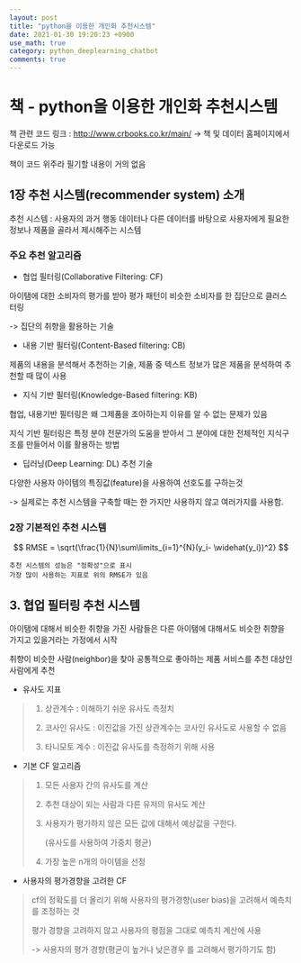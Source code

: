 ```yaml
---
layout: post
title: "python을 이용한 개인화 추천시스템"
date: 2021-01-30 19:20:23 +0900
use_math: true
category: python_deeplearning_chatbot
comments: true
---
```


# 책 - python을 이용한 개인화 추천시스템 <br>

책 관련 코드 링크 : http://www.crbooks.co.kr/main/ -> 책 및 데이터 홈페이지에서 다운로드 가능 

책이 코드 위주라 필기할 내용이 거의 없음 



## 1장 추천 시스템(recommender system) 소개



추천 시스템 : 사용자의 과거 행동 데이터나 다른 데이터를 바탕으로 사용자에게 필요한 정보나 제품을 골라서 제시해주는 시스템



### 주요 추천 알고리즘

- 협업 필터링(Collaborative Filtering: CF)

아이탬에 대한 소비자의 평가를 받아 평가 패턴이 비슷한 소비자를 한 집단으로 클러스터링

-> 집단의 취향을 활용하는 기술

- 내용 기반 필터링(Content-Based filtering: CB)

제품의 내용을 분석해서 추천하는 기술, 제품 중 텍스트 정보가 많은 제품을 분석하여 추천할 때 많이 사용

- 지식 기반 필터링(Knowledge-Based filtering: KB)

협업, 내용기반 필터링은 왜 그제품을 조아하는지 이유를 알 수 없는 문제가 있음

지식 기반 필터링은 특정 분야 전문가의 도움을 받아서 그 분야에 대한 전체적인 지식구조를 만들어서 이를 활용하는 방법

- 딥러닝(Deep Learning: DL) 추천 기술

다양한 사용자 아이템의 특징값(feature)을 사용하여 선호도를 구하는것



-> 실제로는 추천 시스템을 구축할 때는 한 가지만 사용하지 않고 여러가지를 사용함.



### 2장  기본적인 추천 시스템

$$
RMSE = \sqrt{\frac{1}{N}\sum\limits_{i=1}^{N}(y_i- \widehat{y_i})^2}
$$

```
추천 시스템의 성능은 "정확성"으로 표시
가장 많이 사용하는 지표로 위의 RMSE가 있음 

```





## 3. 협업 필터링 추천 시스템

아이탬에 대해서 비슷한 취향을 가진 사람들은 다른 아이탬에 대해서도 비슷한 취향을 가지고 있을거라는 가정에서 시작

취향이 비슷한 사람(neighbor)을 찾아 공통적으로 좋아하는 제품 서비스를 추천 대상인 사람에게 추천

- 유사도 지표

> 1. 상관계수 : 이해하기 쉬운 유사도 측정치
>
> 2. 코사인 유사도 : 이진값을 가진 상관계수는 코사인 유사도로 사용할 수 없음
> 3. 타니모토 계수 : 이진값 유사도를 측정하기 위해 사용 

- 기본 CF 알고리즘

> 1. 모든 사용자 간의 유사도를 계산
>
> 2. 추천 대상이 되는 사람과 다른 유저의 유사도 계산
>
> 3. 사용자가 평가하지 않은 모든 값에 대해서 예상값을 구한다.
>
>    (유사도를 사용하여 가중치 평균)
>
> 4. 가장 높은 n개의 아이템을 선정

- 사용자의 평가경향을 고려한 CF

> cf의 정확도를 더 올리기 위해 사용자의 평가경향(user bias)을 고려해서 예측치를 조정하는 것
>
> 평가 경향을 고려하지 않고 사용자의 평점을 그대로 예측치 계산에 사용
>
> -> 사용자의 평가 경향(평균이 높거나 낮은경우 를 고려해서 평가하기도 함)





